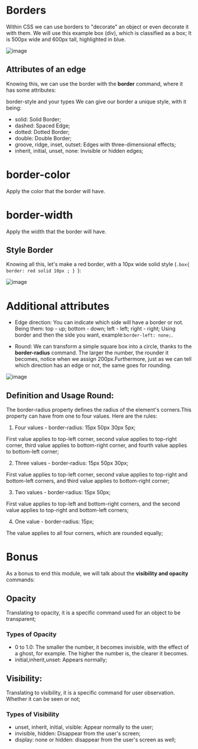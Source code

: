 # Borders 
Within CSS we can use borders to "decorate" an object or even decorate it with them. We will use this example box (div), which is classified as a box; It is 500px wide and 600px tall, highlighted in blue.

![image](https://github.com/Karlos-Eduardo-Mrqs/Construcao-Html-Css-Javascript/assets/172524894/690148e6-123c-437d-b4f4-056b9d5f8eed)

## Attributes of an edge
Knowing this, we can use the border with the **border** command, where it has some attributes:

border-style and your types
We can give our border a unique style, with it being:
- solid: Solid Border;
- dashed: Spaced Edge;
- dotted: Dotted Border;
- double: Double Border;
- groove, ridge, inset, outset: Edges with three-dimensional effects;
- inherit, initial, unset, none: Invisible or hidden edges;

# border-color
Apply the color that the border will have.

# border-width
Apply the width that the border will have.

## Style Border
Knowing all this, let's make a red border, with a 10px wide solid style (``.box{ border: red solid 10px ; } ``):

![image](https://github.com/Karlos-Eduardo-Mrqs/Construcao-Html-Css-Javascript/assets/172524894/b15ad609-04a0-4ab1-a0be-0905a2326fe4)

# Additional attributes 
- Edge direction:
You can indicate which side will have a border or not. Being them: top - up; bottom - down; left - left; right - right;
Using border and then the side you want, example:``border-left: none;``.

- Round:
We can transform a simple square box into a circle, thanks to the **border-radius** command. The larger the number, the rounder it becomes, notice when we assign 200px.Furthermore, just as we can tell which direction has an edge or not, the same goes for rounding.

![image](https://github.com/Karlos-Eduardo-Mrqs/Construcao-Html-Css-Javascript/assets/172524894/d67e71de-ef48-4952-937b-91d0cde81923)

## Definition and Usage Round:

The border-radius property defines the radius of the element's corners.This property can have from one to four values. Here are the rules:

1. Four values - border-radius: 15px 50px 30px 5px;

First value applies to top-left corner, second value applies to top-right corner, third value applies to bottom-right corner, and fourth value applies to bottom-left corner;

2. Three values - border-radius: 15px 50px 30px;

First value applies to top-left corner, second value applies to top-right and bottom-left corners, and third value applies to bottom-right corner;

3. Two values - border-radius: 15px 50px;

First value applies to top-left and bottom-right corners, and the second value applies to top-right and bottom-left corners;

4. One value - border-radius: 15px;

The value applies to all four corners, which are rounded equally;

# Bonus
As a bonus to end this module, we will talk about the **visibility and opacity** commands:

## Opacity
Translating to opacity, it is a specific command used for an object to be transparent;

### Types of Opacity
- 0 to 1.0: 
The smaller the number, it becomes invisible, with the effect of a ghost, for example. The higher the number is, the clearer it becomes.
- initial,inherit,unset: 
Appears normally;

## Visibility: 
Translating to visibility, it is a specific command for user observation. Whether it can be seen or not;

### Types of Visibility
- unset, inherit, initial, visible: 
Appear normally to the user;
- invisible, hidden:
Disappear from the user's screen;
- display: none or hidden:
disappear from the user's screen as well;
